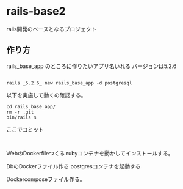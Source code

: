 # rails-base2
raiis開発のベースとなるプロジェクト



## 作り方

rails_base_app のところに作りたいアプリ名いれる
バージョンは5.2.6

```

rails _5.2.6_ new rails_base_app -d postgresql

```

以下を実施して動くの確認する。

```
cd rails_base_app/
rm -r .git
bin/rails s
```

ここでコミット
```


```


WebのDockerfileつくる
rubyコンテナを動かしてインストールする。

DbのDockerファイル作る
postgresコンテナを起動する

Dockercomposeファイル作る。